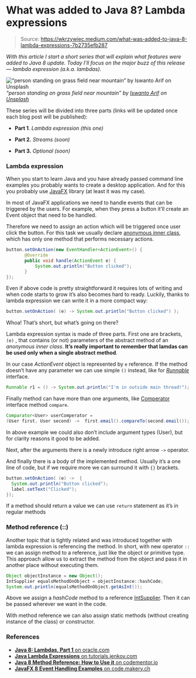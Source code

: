
# What was added to Java 8? Lambda expressions
> Source: https://wkrzywiec.medium.com/what-was-added-to-java-8-lambda-expressions-7b2735efb287

*With this article I start a short series that will explain what features were added to Java 8 update. Today I’ll focus on the major buzz of this release — lambda expression (a.k.a. lambdas).*

![“person standing on grass field near mountain” by [Iswanto Arif](https://unsplash.com/@iswanto?utm_source=medium&utm_medium=referral) on [Unsplash](https://unsplash.com?utm_source=medium&utm_medium=referral)](https://cdn-images-1.medium.com/max/10368/0*UrWaLnPnSFgqFo_F)*“person standing on grass field near mountain” by [Iswanto Arif](https://unsplash.com/@iswanto?utm_source=medium&utm_medium=referral) on [Unsplash](https://unsplash.com?utm_source=medium&utm_medium=referral)*

These series will be divided into three parts (links will be updated once each blog post will be published):

* **Part 1**. *Lambda expression (this one)*

* **Part 2.** *Streams (soon)*

* **Part 3.** *Optional (soon)*

### Lambda expression

When you start to learn Java and you have already passed command line examples you probably wants to create a desktop application. And for this you probably use [JavaFX](https://en.wikipedia.org/wiki/JavaFX) library (at least it was my case).

In most of JavaFX applications we need to handle events that can be triggered by the users. For example, when they press a button it’ll create an Event object that need to be handled.

Therefore we need to assign an action which will be triggered once user click the button. For this task we usually declare [anonymous inner class](https://www.geeksforgeeks.org/anonymous-inner-class-java/), which has only one method that performs necessary actions.

```java
button.setOnAction(new EventHandler<ActionEvent>() {
       @Override
       public void handle(ActionEvent e) {
           System.out.println("Button clicked");
       }
});
```

Even if above code is pretty straightforward it requires lots of writing and when code starts to grow it’s also becomes hard to ready. Luckily, thanks to lambda expression we can write it in a more compact way:

```java
button.setOnAction( (e) -> System.out.println("Button clicked") );
```

Whoa! That’s short, but what’s going on there?

Lambda expression syntax is made of three parts. First one are brackets, `(e)` , that contains (or not) parameters of the abstract method of an *anonymous inner class*. **It’s really important to remember that lamdas can be used only when a single abstract method**.

In our case *ActionEvent* object is represented by `e` reference. If the method doesn’t have any parameter we can use simple `()` instead, like for [*Runnable*](https://docs.oracle.com/javase/8/docs/api/java/lang/Runnable.html) interface.

```java
Runnable r1 = () -> System.out.println("I'm in outside main thread!");
```

Finally method can have more than one arguments, like [Comperator<T>](https://docs.oracle.com/javase/8/docs/api/java/util/Comparator.html) interface method `compare`.

```java
Comparator<User> userComperator = 
(User first, User second) ->  first.email().compareTo(second.email());
```

In above example we could also don’t include argument types (User), but for clarity reasons it good to be added.

Next, after the arguments there is a newly introduce right arrow `->` operator.

And finally there is a body of the implemented method. Usually it’s a one line of code, but if we require more we can surround it with `{}` brackets.

```java
button.setOnAction( (e) ->  {
  System.out.println("Button clicked");
  label.setText("Clicked");
});
```

If a method should return a value we can use `return` statement as it’s in regular methods

### Method reference (::)

Another topic that is tightly related and was introduced together with lambda expression is referencing the method. In short, with new operator `::` we can assign method to a reference, just like the object or primitive type. This approach allow us to extract the method from the object and pass it in another place without executing them.

```java
Object objectInstance = new Object();
IntSupplier equalsMethodOnObject = objectInstance::hashCode;
System.out.println(equalsMethodOnObject.getAsInt());
```

Above we assign a *hashCode* method to a reference [IntSupplier](https://docs.oracle.com/javase/8/docs/api/java/util/function/IntSupplier.html). Then it can be passed wherever we want in the code.

With method reference we can also assign static methods (without creating instance of the class) or constructor.

### References

* [**Java 8: Lambdas, Part 1** on oracle.com](https://www.oracle.com/technetwork/articles/java/architect-lambdas-part1-2080972.html)
* [**Java Lambda Expressions** on tutorials.jenkov.com](http://tutorials.jenkov.com/java/lambda-expressions.html)
* [**Java 8 Method Reference: How to Use it** on codementor.io](https://www.codementor.io/eh3rrera/using-java-8-method-reference-du10866vx)
* [**JavaFX 8 Event Handling Examples** on code.makery.ch](https://code.makery.ch/blog/javafx-8-event-handling-examples/)
